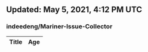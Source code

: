 ## Updated: May 5, 2021, 4:12 PM UTC


### indeedeng/Mariner-Issue-Collector
|**Title**|**Age**|
|:----|:----|